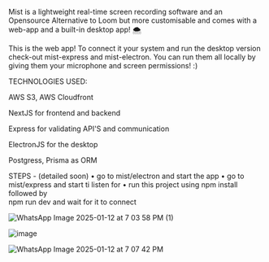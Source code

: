 Mist is a lightweight real-time screen recording software and an Opensource Alternative to Loom but more customisable and comes with a web-app and a built-in desktop app! 🌨️

This is the web app! To connect it your system and run the desktop version check-out mist-express and mist-electron. You can run them all locally by giving them your microphone and screen permissions! :)

TECHNOLOGIES USED: 

AWS S3, AWS Cloudfront 

NextJS for frontend and backend 

Express for validating API'S and communication 

ElectronJS for the desktop 

Postgress, Prisma as ORM

STEPS - (detailed soon) 
• go to mist/electron and start the app
• go to mist/express and start ti listen for
• run this project using npm install followed by  
  npm run dev and wait for it to connect

![WhatsApp Image 2025-01-12 at 7 03 58 PM (1)](https://github.com/user-attachments/assets/71f039ac-0a40-493e-969c-def07a1bb405)


![image](https://github.com/user-attachments/assets/0450b3b2-e8e1-4d5a-90b0-cdc8ff9c8d16)


![WhatsApp Image 2025-01-12 at 7 07 42 PM](https://github.com/user-attachments/assets/51e62a95-ec0c-4dc6-86e9-4ccf314b24f7)
